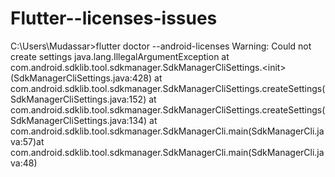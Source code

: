 # Flutter--licenses-issues

C:\Users\Mudassar>flutter doctor --android-licenses Warning: Could not create settings java.lang.IllegalArgumentException         at com.android.sdklib.tool.sdkmanager.SdkManagerCliSettings.&lt;init>(SdkManagerCliSettings.java:428)         at com.android.sdklib.tool.sdkmanager.SdkManagerCliSettings.createSettings(SdkManagerCliSettings.java:152)         at com.android.sdklib.tool.sdkmanager.SdkManagerCliSettings.createSettings(SdkManagerCliSettings.java:134)         at com.android.sdklib.tool.sdkmanager.SdkManagerCli.main(SdkManagerCli.java:57)at com.android.sdklib.tool.sdkmanager.SdkManagerCli.main(SdkManagerCli.java:48)
